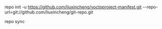 repo init -u https://github.com/liuxincheng/yoctoproject-manifest.git --repo-url=git://github.com/liuxincheng/git-repo.git

repo sync
